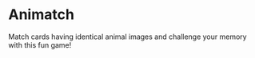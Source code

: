 # Animatch
Match cards having identical animal images and challenge your memory with this fun game!
